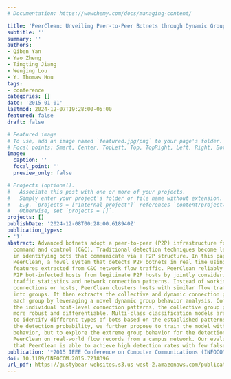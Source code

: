 ```yaml
---
# Documentation: https://wowchemy.com/docs/managing-content/

title: 'PeerClean: Unveiling Peer-to-Peer Botnets through Dynamic Group Behavior Analysis'
subtitle: ''
summary: ''
authors:
- Qiben Yan
- Yao Zheng
- Tingting Jiang
- Wenjing Lou
- Y. Thomas Hou
tags:
- conference
categories: []
date: '2015-01-01'
lastmod: 2024-12-07T19:28:00-05:00
featured: false
draft: false

# Featured image
# To use, add an image named `featured.jpg/png` to your page's folder.
# Focal points: Smart, Center, TopLeft, Top, TopRight, Left, Right, BottomLeft, Bottom, BottomRight.
image:
  caption: ''
  focal_point: ''
  preview_only: false

# Projects (optional).
#   Associate this post with one or more of your projects.
#   Simply enter your project's folder or file name without extension.
#   E.g. `projects = ["internal-project"]` references `content/project/deep-learning/index.md`.
#   Otherwise, set `projects = []`.
projects: []
publishDate: '2024-12-08T00:28:00.618940Z'
publication_types:
- '1'
abstract: Advanced botnets adopt a peer-to-peer (P2P) infrastructure for more resilient
  command and control (C&C). Traditional detection techniques become less effective
  in identifying bots that communicate via a P2P structure. In this paper, we present
  PeerClean, a novel system that detects P2P botnets in real time using only high-level
  features extracted from C&C network flow traffic. PeerClean reliably distinguishes
  P2P bot-infected hosts from legitimate P2P hosts by jointly considering flow-level
  traffic statistics and network connection patterns. Instead of working on individual
  connections or hosts, PeerClean clusters hosts with similar flow traffic statistics
  into groups. It then extracts the collective and dynamic connection patterns of
  each group by leveraging a novel dynamic group behavior analysis. Comparing with
  the individual host-level connection patterns, the collective group patterns are
  more robust and differentiable. Multi-class classification models are then used
  to identify different types of bots based on the established patterns. To increase
  the detection probability, we further propose to train the model with average group
  behavior, but to explore the extreme group behavior for the detection. We evaluate
  PeerClean on real-world flow records from a campus network. Our evaluation shows
  that PeerClean is able to achieve high detection rates with few false positives.
publication: '*2015 IEEE Conference on Computer Communications (INFOCOM)*'
doi: 10.1109/INFOCOM.2015.7218396
url_pdf: https://gustybear-websites.s3.us-west-2.amazonaws.com/publication-yan-peer-clean-unveiling-peertopeer-2015/Yan+et+al_2015_PeerClean.pdf
---
```

